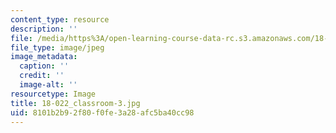 ```yaml
---
content_type: resource
description: ''
file: /media/https%3A/open-learning-course-data-rc.s3.amazonaws.com/18-022-calculus-of-several-variables-fall-2010/8101b2b92f80f0fe3a28afc5ba40cc98_18-022_classroom-3.jpg
file_type: image/jpeg
image_metadata:
  caption: ''
  credit: ''
  image-alt: ''
resourcetype: Image
title: 18-022_classroom-3.jpg
uid: 8101b2b9-2f80-f0fe-3a28-afc5ba40cc98
---
```

